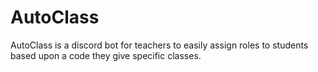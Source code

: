# AutoClass
AutoClass is a discord bot for teachers to easily assign roles to students based upon a code they give specific classes.
